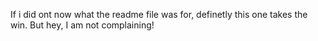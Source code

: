 If i did ont now what the readme file was for, definetly this one takes the win. But hey, I am not complaining!
